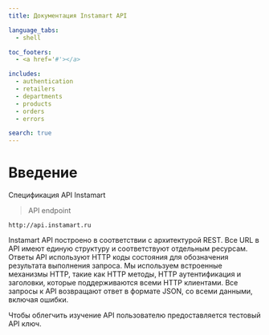 ```yaml
---
title: Документация Instamart API

language_tabs:
  - shell

toc_footers:
  - <a href='#'></a>

includes:
  - authentication
  - retailers
  - departments
  - products
  - orders
  - errors

search: true
---
```


# Введение

Спецификация API Instamart

> API endpoint

```shell
http://api.instamart.ru
```


Instamart API построено в соответствии с архитектурой REST. Все URL в API имеют единую структуру и соответствуют отдельным ресурсам. Ответы API используют HTTP коды состояния для обозначения результата выполнения запроса. Мы используем встроенные механизмы HTTP, такие как HTTP методы, HTTP аутентификация и заголовки, которые поддерживаются всеми HTTP клиентами. Все запросы к API возвращают ответ в формате JSON, со всеми данными, включая ошибки.

Чтобы облегчить изучение API пользователю предоставляется тестовый API ключ.

